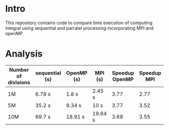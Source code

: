 # Intro
This repository contains code to compare time execution of computing integral using sequential and parralel processing incorporating MPI and openMP


# Analysis
| Number of divisions | sequential (s) | OpenMP (s) | MPI (s) | Speedup OpenMP | Speedup MPI
| ----  | -----  |  -----  | ------- | ----- | ----
| 1M    | 6.78 s | 1.8 s   | 2.45 s  | 3.77  | 2.77 
| 5M    | 35.2 s | 9.34 s  | 10 s    | 3.77  | 3.52
| 10M   | 69.7 s | 18.91 s | 19.64 s | 3.68  | 3.55